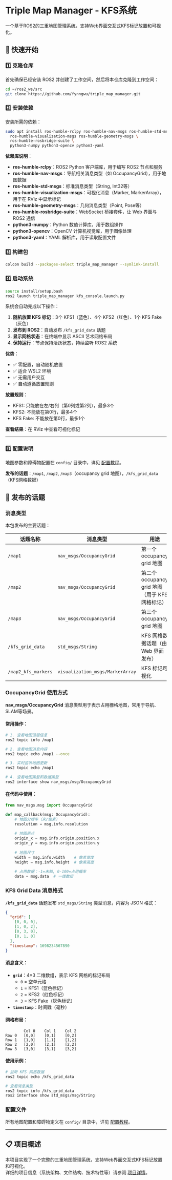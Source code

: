 # Triple Map Manager - KFS系统

一个基于ROS2的三重地图管理系统，支持Web界面交互式KFS标记放置和可视化。

## 🚀 快速开始

### 1️⃣ 克隆仓库

首先确保已经安装 ROS2 并创建了工作空间，然后将本仓库克隆到工作空间：

```bash
cd ~/ros2_ws/src
git clone https://github.com/fynngwu/triple_map_manager.git
```

### 2️⃣ 安装依赖

安装所需的依赖：

```bash
sudo apt install ros-humble-rclpy ros-humble-nav-msgs ros-humble-std-msgs \
  ros-humble-visualization-msgs ros-humble-geometry-msgs \
  ros-humble-rosbridge-suite \
  python3-numpy python3-opencv python3-yaml
```

**依赖库说明**：

- **ros-humble-rclpy**：ROS2 Python 客户端库，用于编写 ROS2 节点和服务
- **ros-humble-nav-msgs**：导航相关消息类型（如 OccupancyGrid），用于地图数据
- **ros-humble-std-msgs**：标准消息类型（String, Int32等）
- **ros-humble-visualization-msgs**：可视化消息（Marker, MarkerArray），用于在 RViz 中显示标记
- **ros-humble-geometry-msgs**：几何消息类型（Point, Pose等）
- **ros-humble-rosbridge-suite**：WebSocket 桥接套件，让 Web 界面与 ROS2 通信
- **python3-numpy**：Python 数值计算库，用于数组操作
- **python3-opencv**：OpenCV 计算机视觉库，用于图像处理
- **python3-yaml**：YAML 解析库，用于读取配置文件

### 3️⃣ 构建包

```bash
colcon build --packages-select triple_map_manager --symlink-install
```

### 4️⃣ 启动系统

```bash
source install/setup.bash
ros2 launch triple_map_manager kfs_console.launch.py
```

系统会自动完成以下操作：
1. **随机放置 KFS 标记**：3个 KFS1（蓝色）、4个 KFS2（红色）、1个 KFS Fake（灰色）
2. **发布到 ROS2**：自动发布 `/kfs_grid_data` 话题
3. **显示网格状态**：在终端中显示 ASCII 艺术网格布局
4. **保持运行**：节点保持活跃状态，持续监听 ROS2 系统

**优势**：
- ✅ 零配置，自动随机放置
- ✅ 适合 WSL2 环境
- ✅ 无需用户交互
- ✅ 自动遵循放置规则

**放置规则**：
- KFS1: 只能放在左/右列（第0列或第2列），最多3个
- KFS2: 不能放在第0行，最多4个
- KFS Fake: 不能放在第0行，最多1个

**查看结果**：在 RViz 中查看可视化标记

---

### 5️⃣ 配置说明

地图参数和障碍物配置在 `config/` 目录中，详见 [配置教程](doc/CONFIG_TUTORIAL.md)。

**发布的话题**：`/map1`, `/map2`, `/map3`（occupancy grid 地图），`/kfs_grid_data`（KFS网格数据）
## 📡 发布的话题

### 消息类型

本包发布的主要话题：

| 话题名称 | 消息类型 | 用途 |
|---------|---------|------|
| `/map1` | `nav_msgs/OccupancyGrid` | 第一个 occupancy grid 地图 |
| `/map2` | `nav_msgs/OccupancyGrid` | 第二个 occupancy grid 地图（用于 KFS 网格标记） |
| `/map3` | `nav_msgs/OccupancyGrid` | 第三个 occupancy grid 地图 |
| `/kfs_grid_data` | `std_msgs/String` | KFS 网格数据话题（由 Web 界面发布） |
| `/map2_kfs_markers` | `visualization_msgs/MarkerArray` | KFS 标记可视化 |

### OccupancyGrid 使用方式

**nav_msgs/OccupancyGrid** 消息类型用于表示占用栅格地图，常用于导航、SLAM等场景。

#### 常用操作：

```bash
# 1. 查看地图话题信息
ros2 topic info /map1

# 2. 查看地图消息内容
ros2 topic echo /map1 --once

# 3. 实时监听地图更新
ros2 topic echo /map1

# 4. 查看地图类型和数据类型
ros2 interface show nav_msgs/msg/OccupancyGrid
```

#### 在代码中使用：

```python
from nav_msgs.msg import OccupancyGrid

def map_callback(msg: OccupancyGrid):
    # 地图分辨率（米/像素）
    resolution = msg.info.resolution
    
    # 地图原点
    origin_x = msg.info.origin.position.x
    origin_y = msg.info.origin.position.y
    
    # 地图尺寸
    width = msg.info.width    # 像素宽度
    height = msg.info.height  # 像素高度
    
    # 占用数据：-1=未知, 0-100=占用概率
    data = msg.data  # 一维数组
```

### KFS Grid Data 消息格式

**`/kfs_grid_data`** 话题发布 `std_msgs/String` 类型消息，内容为 JSON 格式：

```json
{
  "grid": [
    [0, 0, 0],
    [1, 0, 2],
    [0, 3, 0],
    [0, 1, 0]
  ],
  "timestamp": 1698234567890
}
```

#### 消息含义：

- **`grid`**：4×3 二维数组，表示 KFS 网格的标记布局
  - `0` = 空单元格
  - `1` = KFS1（蓝色标记）
  - `2` = KFS2（红色标记）
  - `3` = KFS Fake（灰色标记）
- **`timestamp`**：时间戳（毫秒）

#### 网格布局：

```
        Col 0    Col 1    Col 2
Row 0   [0,0]    [0,1]    [0,2]
Row 1   [1,0]    [1,1]    [1,2]
Row 2   [2,0]    [2,1]    [2,2]
Row 3   [3,0]    [3,1]    [3,2]
```

#### 使用示例：

```bash
# 监听 KFS 网格数据
ros2 topic echo /kfs_grid_data

# 查看消息类型
ros2 topic info /kfs_grid_data
ros2 interface show std_msgs/msg/String
```

### 配置文件

所有地图配置和障碍物定义在 `config/` 目录中，详见 [配置教程](doc/CONFIG_TUTORIAL.md)。

---

## 📋 项目概述

本项目实现了一个完整的三重地图管理系统，支持Web界面交互式KFS标记放置和可视化。  
详细的项目信息（系统架构、文件结构、技术特性等）请参阅 [项目详情](doc/PROJECT_DETAILS.md)。